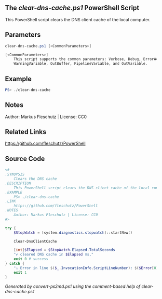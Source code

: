 ## The *clear-dns-cache.ps1* PowerShell Script

This PowerShell script clears the DNS client cache of the local computer.

## Parameters
```powershell
clear-dns-cache.ps1 [<CommonParameters>]

[<CommonParameters>]
    This script supports the common parameters: Verbose, Debug, ErrorAction, ErrorVariable, WarningAction, 
    WarningVariable, OutBuffer, PipelineVariable, and OutVariable.
```

## Example
```powershell
PS> ./clear-dns-cache

```

## Notes
Author: Markus Fleschutz | License: CC0

## Related Links
https://github.com/fleschutz/PowerShell

## Source Code
```powershell
<#
.SYNOPSIS
	Clears the DNS cache
.DESCRIPTION
	This PowerShell script clears the DNS client cache of the local computer.
.EXAMPLE
	PS> ./clear-dns-cache
.LINK
	https://github.com/fleschutz/PowerShell
.NOTES
	Author: Markus Fleschutz | License: CC0
#>

try {
	$StopWatch = [system.diagnostics.stopwatch]::startNew()

	Clear-DnsClientCache

	[int]$Elapsed = $StopWatch.Elapsed.TotalSeconds
	"✔️ cleared DNS cache in $Elapsed ms."
	exit 0 # success
} catch {
	"⚠️ Error in line $($_.InvocationInfo.ScriptLineNumber): $($Error[0])"
	exit 1
}
```

*Generated by convert-ps2md.ps1 using the comment-based help of clear-dns-cache.ps1*
